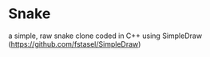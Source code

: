 # Snake

a simple, raw snake clone coded in C++ using SimpleDraw (https://github.com/fstasel/SimpleDraw)
